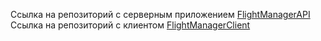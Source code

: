 Ссылка на репозиторий с серверным приложением [FlightManagerAPI](https://github.com/Gleb647/FlightManagerAPI)  
Ссылка на репозиторий с клиентом [FlightManagerClient](https://github.com/Gleb647/FlightManagerClient)
